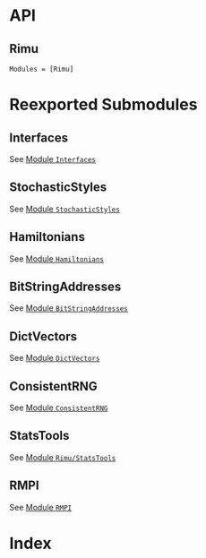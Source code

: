 # API

## Rimu
```@autodocs
Modules = [Rimu]
```
# Reexported Submodules

## Interfaces

See [Module `Interfaces`](@ref)

## StochasticStyles

See [Module `StochasticStyles`](@ref)

## Hamiltonians

See [Module `Hamiltonians`](@ref)

## BitStringAddresses

See [Module `BitStringAddresses`](@ref)

## DictVectors

See [Module `DictVectors`](@ref)

## ConsistentRNG

See [Module `ConsistentRNG`](@ref)

## StatsTools

See [Module `Rimu/StatsTools`](@ref)

## RMPI

See [Module `RMPI`](@ref)

# Index

```@index
```
